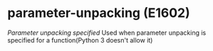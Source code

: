 # parameter-unpacking (E1602)
*Parameter unpacking specified* Used when parameter unpacking is
specified for a function(Python 3 doesn't allow it)
